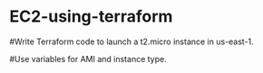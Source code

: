 # EC2-using-terraform
#Write Terraform code to launch a t2.micro instance in us-east-1.

#Use variables for AMI and instance type.
